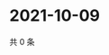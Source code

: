 # 2021-10-09

共 0 条

<!-- BEGIN WEIBO -->
<!-- 最后更新时间 Sat Oct 09 2021 18:14:32 GMT+0800 (China Standard Time) -->

<!-- END WEIBO -->

